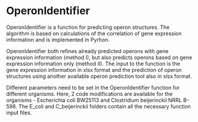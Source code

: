 # OperonIdentifier
OperonIdentifier is a function for predicting operon structures. The algorithm is based on calculations of the correlation of gene expression information and is implemented in Pyrhon.

OperonIdentifier both refines already predicted operons with gene expression information (method I), but also predicts operons based on gene expression information only (method II). The input to the function is the gene expression information in xlsx format and the prediction of operon structures using another available operon prediction tool also in xlsx format.

Different parameters need to be set in the OperonIdentifier function for different organisms. Here, 2 code modifications are available for the organisms - Escherichia coli BW25113 and Clostridium beijerinckii NRRL B-598. The E_coli and C_beijerinckii folders contain all the necessary function input files. 
